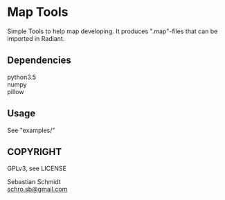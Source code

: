 Map Tools
========================================================
Simple Tools to help map developing. It produces ".map"-files that can be imported in Radiant.


Dependencies
------------
python3.5<br/>
numpy<br/>
pillow


Usage
-----
See "examples/"


COPYRIGHT
---------
GPLv3, see LICENSE<br/>

Sebastian Schmidt<br/>
schro.sb@gmail.com
